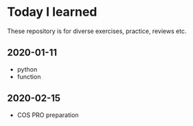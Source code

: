 # Today I learned
These repository is for diverse exercises, practice, reviews etc.

## 2020-01-11
- python
- function

## 2020-02-15
- COS PRO preparation






